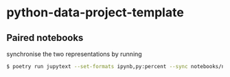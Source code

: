# python-data-project-template

## Paired notebooks

synchronise the two representations by running

```bash
$ poetry run jupytext --set-formats ipynb,py:percent --sync notebooks/notebook.ipynb
```
